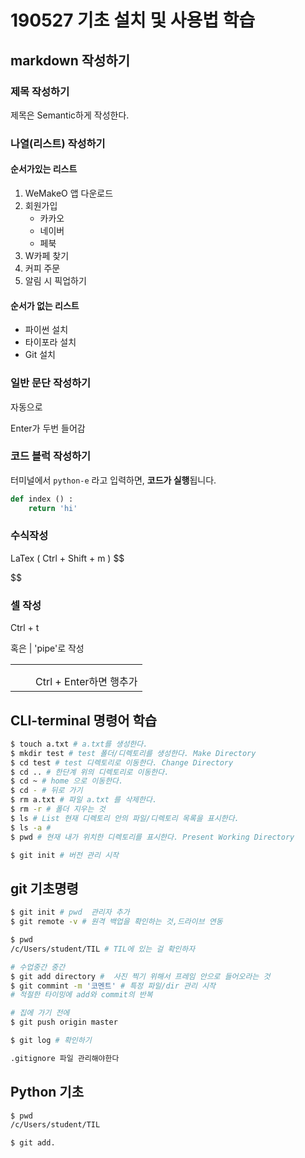 # 190527 기초 설치 및 사용법 학습

## markdown 작성하기

### 제목 작성하기

제목은 Semantic하게 작성한다.

### 나열(리스트) 작성하기

#### 순서가있는 리스트

1. WeMakeO 앱 다운로드
2. 회원가입
   * 카카오
   * 네이버
   * 페북
3. W카페 찾기
4. 커피 주문
5. 알림 시 픽업하기

#### 순서가 없는 리스트

* 파이썬 설치
* 타이포라 설치
* Git 설치

### 일반 문단 작성하기

자동으로

Enter가 두번 들어감

### 코드 블럭 작성하기

터미널에서 `python-e` 라고 입력하면, **코드가 실행**됩니다.

```python
def index () :
    return 'hi'
```

###  수식작성

LaTex ( Ctrl + Shift + m )
$$

$$

### 셀 작성

Ctrl + t

혹은 | 'pipe'로 작성

|      |      |                         |
| ---- | ---- | ----------------------- |
|      |      |                         |
|      |      |                         |
|      |      | Ctrl + Enter하면 행추가 |



## CLI-terminal 명령어 학습

```sh
$ touch a.txt # a.txt를 생성한다.
$ mkdir test # test 폴더/디렉토리를 생성한다. Make Directory
$ cd test # test 디렉토리로 이동한다. Change Directory
$ cd .. # 한단계 위의 디렉토리로 이동한다.
$ cd ~ # home 으로 이동한다.
$ cd - # 뒤로 가기
$ rm a.txt # 파일 a.txt 를 삭제한다.
$ rm -r # 폴더 지우는 것
$ ls # List 현재 디렉토리 안의 파일/디렉토리 목록을 표시한다.
$ ls -a # 
$ pwd # 현재 내가 위치한 디렉토리를 표시한다. Present Working Directory

$ git init # 버전 관리 시작
```

## git 기초명령

``` sh
$ git init # pwd  관리자 추가
$ git remote -v # 원격 백업을 확인하는 것,드라이브 연동

$ pwd
/c/Users/student/TIL # TIL에 있는 걸 확인하자

# 수업중간 중간
$ git add directory #  사진 찍기 위해서 프레임 안으로 들어오라는 것
$ git commint -m '코멘트' # 특정 파일/dir 관리 시작
# 적절한 타이밍에 add와 commit의 반복

# 집에 가기 전에
$ git push origin master

$ git log # 확인하기

.gitignore 파일 관리해야한다

```



## Python 기초

``` sh
$ pwd
/c/Users/student/TIL

$ git add.
```

